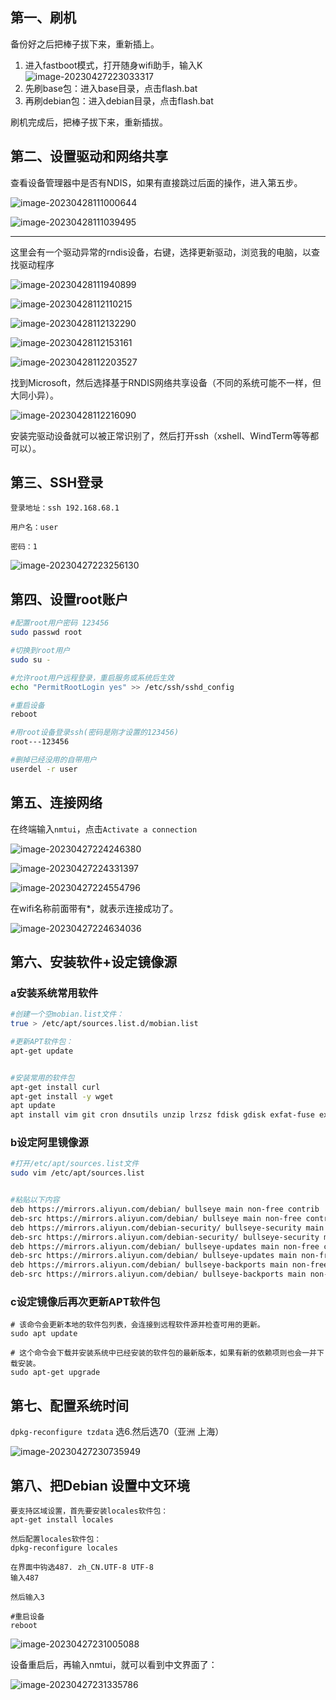 ## 第一、刷机

备份好之后把棒子拔下来，重新插上。

1. 进入fastboot模式，打开随身wifi助手，输入K
   ![image-20230427223033317](https://typeora.oss-cn-shenzhen.aliyuncs.com/img/202304272230381.png)
2. 先刷base包：进入base目录，点击flash.bat
3. 再刷debian包：进入debian目录，点击flash.bat

刷机完成后，把棒子拔下来，重新插拔。

## 第二、设置驱动和网络共享

查看设备管理器中是否有NDIS，如果有直接跳过后面的操作，进入第五步。

![image-20230428111000644](https://typeora.oss-cn-shenzhen.aliyuncs.com/img/202304281110735.png)

![image-20230428111039495](https://typeora.oss-cn-shenzhen.aliyuncs.com/img/202304281110577.png)

---

这里会有一个驱动异常的rndis设备，右键，选择更新驱动，浏览我的电脑，以查找驱动程序

![image-20230428111940899](https://typeora.oss-cn-shenzhen.aliyuncs.com/img/202304281119967.png)

![image-20230428112110215](https://typeora.oss-cn-shenzhen.aliyuncs.com/img/202304281121286.png)

![image-20230428112132290](https://typeora.oss-cn-shenzhen.aliyuncs.com/img/202304281121364.png)

![image-20230428112153161](https://typeora.oss-cn-shenzhen.aliyuncs.com/img/202304281121236.png)

![image-20230428112203527](https://typeora.oss-cn-shenzhen.aliyuncs.com/img/202304281122596.png)

找到Microsoft，然后选择基于RNDIS网络共享设备（不同的系统可能不一样，但大同小异）。

![image-20230428112216090](https://typeora.oss-cn-shenzhen.aliyuncs.com/img/202304281122177.png)

安装完驱动设备就可以被正常识别了，然后打开ssh（xshell、WindTerm等等都可以）。

## 第三、SSH登录

```shell
登录地址：ssh 192.168.68.1 

用户名：user 

密码：1
```

![image-20230427223256130](https://typeora.oss-cn-shenzhen.aliyuncs.com/img/202304272232193.png)

## 第四、设置root账户

```bash
#配置root用户密码 123456
sudo passwd root

#切换到root用户
sudo su -

#允许root用户远程登录，重启服务或系统后生效 
echo "PermitRootLogin yes" >> /etc/ssh/sshd_config

#重启设备
reboot

#用root设备登录ssh(密码是刚才设置的123456)
root---123456

#删掉已经没用的自带用户
userdel -r user
```



## 第五、连接网络

在终端输入`nmtui`，点击`Activate a connection`

![image-20230427224246380](https://typeora.oss-cn-shenzhen.aliyuncs.com/img/202304272242452.png)

![image-20230427224331397](https://typeora.oss-cn-shenzhen.aliyuncs.com/img/202304272243459.png)

![image-20230427224554796](https://typeora.oss-cn-shenzhen.aliyuncs.com/img/202304272245861.png)

在wifi名称前面带有*，就表示连接成功了。

![image-20230427224634036](https://typeora.oss-cn-shenzhen.aliyuncs.com/img/202304272246098.png)

## 第六、安装软件+设定镜像源

### a安装系统常用软件

```bash
#创建一个空mobian.list文件：
true > /etc/apt/sources.list.d/mobian.list

#更新APT软件包：
apt-get update


#安装常用的软件包
apt-get install curl
apt-get install -y wget
apt update
apt install vim git cron dnsutils unzip lrzsz fdisk gdisk exfat-fuse exfat-utils
```

### b设定阿里镜像源

```bash
#打开/etc/apt/sources.list文件
sudo vim /etc/apt/sources.list


#粘贴以下内容
deb https://mirrors.aliyun.com/debian/ bullseye main non-free contrib
deb-src https://mirrors.aliyun.com/debian/ bullseye main non-free contrib
deb https://mirrors.aliyun.com/debian-security/ bullseye-security main
deb-src https://mirrors.aliyun.com/debian-security/ bullseye-security main
deb https://mirrors.aliyun.com/debian/ bullseye-updates main non-free contrib
deb-src https://mirrors.aliyun.com/debian/ bullseye-updates main non-free contrib
deb https://mirrors.aliyun.com/debian/ bullseye-backports main non-free contrib
deb-src https://mirrors.aliyun.com/debian/ bullseye-backports main non-free contrib
```

### c设定镜像后再次更新APT软件包

```
# 该命令会更新本地的软件包列表，会连接到远程软件源并检查可用的更新。
sudo apt update

# 这个命令会下载并安装系统中已经安装的软件包的最新版本，如果有新的依赖项则也会一并下载安装。
sudo apt-get upgrade
```

## 第七、配置系统时间

`dpkg-reconfigure tzdata` 选6.然后选70（亚洲 上海）

![image-20230427230735949](https://typeora.oss-cn-shenzhen.aliyuncs.com/img/202304272307023.png)

## 第八、把Debian 设置中文环境

```
要支持区域设置，首先要安装locales软件包：
apt-get install locales

然后配置locales软件包：
dpkg-reconfigure locales

在界面中钩选487. zh_CN.UTF-8 UTF-8
输入487

然后输入3

#重启设备
reboot
```

![image-20230427231005088](https://typeora.oss-cn-shenzhen.aliyuncs.com/img/202304272310153.png)



设备重启后，再输入nmtui，就可以看到中文界面了：

![image-20230427231335786](https://typeora.oss-cn-shenzhen.aliyuncs.com/img/202304272313849.png)

